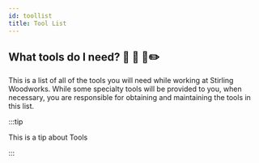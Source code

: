```yaml
---
id: toollist
title: Tool List
---
```


## What tools do I need? :straight_ruler: :hammer: :wrench::pencil2:

This is a list of all of the tools you will need while working at Stirling Woodworks. While some specialty tools will be provided to you, when necessary, you are responsible for obtaining and maintaining the tools in this list.

:::tip

This is a tip about Tools

:::

